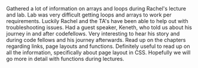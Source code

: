Gathered a lot of information on arrays and loops during Rachel's lecture and lab.
Lab was very difficult getting loops and arrays to work per requirements.  Luckily Rachel and the TA's have been able to help out with troubleshooting issues.
Had a guest speaker, Keneth, who told us about his journey in and after codefellows.  Very interesting to hear his story and during code fellows and his journey afterwards.
Read up on the chapters regarding links, page layouts and functions.  Definitely useful to read up on all the information, specifically about page layout in CSS.
Hopefully we will go more in detail with functions during lectures.